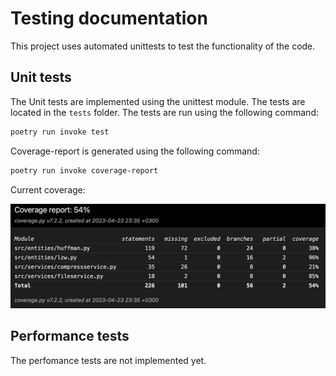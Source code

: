 # Testing documentation

This project uses automated unittests to test the functionality of the code.

## Unit tests

The Unit tests are implemented using the unittest module. The tests are located in the `tests` folder. The tests are run using the following command:

```bash
poetry run invoke test
```

Coverage-report is generated using the following command:

```bash
poetry run invoke coverage-report
```

Current coverage:

![coverage](images/week-5-coverage.png)

## Performance tests

The perfomance tests are not implemented yet.
